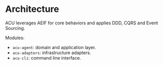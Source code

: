 # Architecture

ACU leverages AEIF for core behaviors and applies DDD, CQRS and Event Sourcing.

Modules:
- `acu-agent`: domain and application layer.
- `acu-adapters`: infrastructure adapters.
- `acu-cli`: command line interface.
